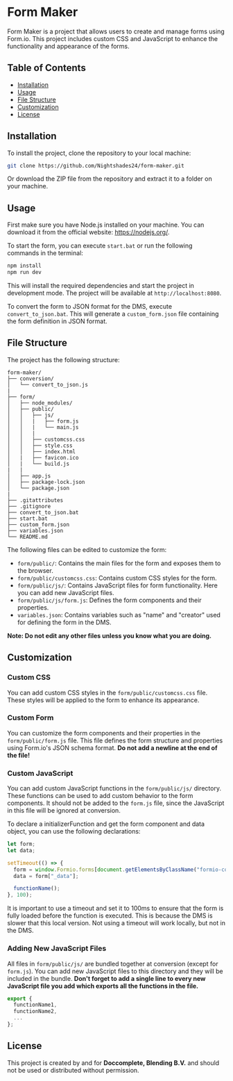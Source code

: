 # Form Maker

Form Maker is a project that allows users to create and manage forms using Form.io. This project includes custom CSS and JavaScript to enhance the functionality and appearance of the forms.

## Table of Contents

- [Installation](#installation)
- [Usage](#usage)
- [File Structure](#file-structure)
- [Customization](#customization)
- [License](#license)

## Installation

To install the project, clone the repository to your local machine:

```bash
git clone https://github.com/Nightshades24/form-maker.git
```

Or download the ZIP file from the repository and extract it to a folder on your machine.

## Usage

First make sure you have Node.js installed on your machine. You can download it from the official website: https://nodejs.org/.

To start the form, you can execute `start.bat` or run the following commands in the terminal:

```bash
npm install
npm run dev
```

This will install the required dependencies and start the project in development mode. The project will be available at `http://localhost:8080`.

To convert the form to JSON format for the DMS, execute `convert_to_json.bat`. This will generate a `custom_form.json` file containing the form definition in JSON format.

## File Structure

The project has the following structure:

```
form-maker/
├── conversion/
│   └── convert_to_json.js
|
├── form/
│   ├── node_modules/
│   ├── public/
│   │   ├── js/
│   │   |   ├── form.js
│   │   |   └── main.js
│   │   |
│   │   ├── customcss.css
│   │   ├── style.css
│   │   ├── index.html
│   |   ├── favicon.ico
│   |   └── build.js
|   |
│   ├── app.js
│   ├── package-lock.json
│   └── package.json
|
├── .gitattributes
├── .gitignore
├── convert_to_json.bat
├── start.bat
├── custom_form.json
├── variables.json
└── README.md
```

The following files can be edited to customize the form:
- `form/public/`: Contains the main files for the form and exposes them to the browser.
- `form/public/customcss.css`: Contains custom CSS styles for the form.
- `form/public/js/`: Contains JavaScript files for form functionality. Here you can add new JavaScript files.
- `form/public/js/form.js`: Defines the form components and their properties.
- `variables.json`: Contains variables such as "name" and "creator" used for defining the form in the DMS.

**Note: Do not edit any other files unless you know what you are doing.**

## Customization

### Custom CSS

You can add custom CSS styles in the `form/public/customcss.css` file. These styles will be applied to the form to enhance its appearance.

### Custom Form

You can customize the form components and their properties in the `form/public/form.js` file. This file defines the form structure and properties using Form.io's JSON schema format. 
**Do not add a newline at the end of the file!**

### Custom JavaScript

You can add custom JavaScript functions in the `form/public/js/` directory. These functions can be used to add custom behavior to the form components. It should not be added to the `form.js` file, since the JavaScript in this file will be ignored at conversion.

To declare a initializerFunction and get the form component and data object, you can use the following declarations:

```javascript
let form;
let data;

setTimeout(() => {
  form = window.Formio.forms[document.getElementsByClassName("formio-component-form")[0].id];
  data = form["_data"];

  functionName();
}, 100);
```

It is important to use a timeout and set it to 100ms to ensure that the form is fully loaded before the function is executed. This is because the DMS is slower that this local version. Not using a timeout will work locally, but not in the DMS.

### Adding New JavaScript Files
All files in `form/public/js/` are bundled together at conversion (except for `form.js`). You can add new JavaScript files to this directory and they will be included in the bundle.
**Don't forget to add a single line to every new JavaScript file you add which exports all the functions in the file.**

```javascript
export { 
  functionName1, 
  functionName2, 
  ... 
};
```

## License

This project is created by and for **Doccomplete, Blending B.V.** and should not be used or distributed without permission.